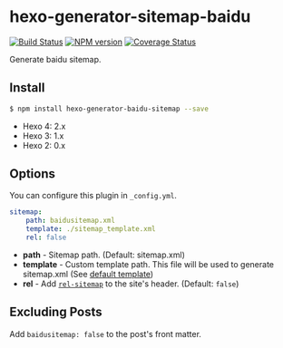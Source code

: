 # hexo-generator-sitemap-baidu

[![Build Status](https://travis-ci.org/hexojs/hexo-generator-sitemap.svg?branch=master)](https://travis-ci.org/hexojs/hexo-generator-sitemap)
[![NPM version](https://badge.fury.io/js/hexo-generator-sitemap.svg)](https://www.npmjs.com/package/hexo-generator-sitemap)
[![Coverage Status](https://img.shields.io/coveralls/hexojs/hexo-generator-sitemap.svg)](https://coveralls.io/r/hexojs/hexo-generator-sitemap?branch=master)

Generate baidu sitemap.

## Install

``` bash
$ npm install hexo-generator-baidu-sitemap --save
```

- Hexo 4: 2.x
- Hexo 3: 1.x
- Hexo 2: 0.x

## Options

You can configure this plugin in `_config.yml`.

``` yaml
sitemap:
    path: baidusitemap.xml
    template: ./sitemap_template.xml
    rel: false
```

- **path** - Sitemap path. (Default: sitemap.xml)
- **template** - Custom template path. This file will be used to generate sitemap.xml (See [default template](/sitemap.xml))
- **rel** - Add [`rel-sitemap`](http://microformats.org/wiki/rel-sitemap) to the site's header. (Default: `false`)

## Excluding Posts

Add `baidusitemap: false` to the post's front matter.
